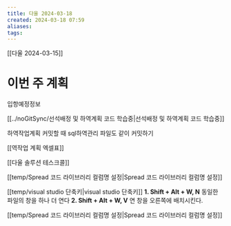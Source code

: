 ```yaml
---
title: 다울 2024-03-18
created: 2024-03-18 07:59
aliases: 
tags:
---
```

[[다울 2024-03-15]]
# 이번 주 계획
입항예정정보 

[[../noGitSync/선석배정 및 하역계획 코드 학습중|선석배정 및 하역계획 코드 학습중]]

하역작업계획 커밋할 때 sql하역관리 파일도 같이 커밋하기


[[역작업 계획 엑셀표]]

[[다울 솔루션 테스크콜]]

[[temp/Spread 코드 라이브러리 컬럼명 설정|Spread 코드 라이브러리 컬럼명 설정]]


[[temp/visual studio 단축키|visual studio 단축키]]
**1. Shift + Alt + W, N**
동일한 파일의 창을 하나 더 연다
**2. Shift + Alt + W, V**
연 창을 오른쪽에 배치시킨다.

[[temp/Spread 코드 라이브러리 컬럼명 설정|Spread 코드 라이브러리 컬럼명 설정]]